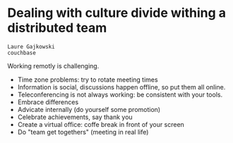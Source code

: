 # Dealing with culture divide withing a distributed team

    Laure Gajkowski
    couchbase

Working remotly is challenging.

- Time zone problems: try to rotate meeting times
- Information is social, discussions happen offline, so put them all online.
- Teleconferencing is not always working: be consistent with your tools.
- Embrace differences
- Advicate internally (do yourself some promotion)
- Celebrate achievements, say thank you
- Create a virtual office: coffe break in front of your screen
- Do "team get togethers" (meeting in real life)
